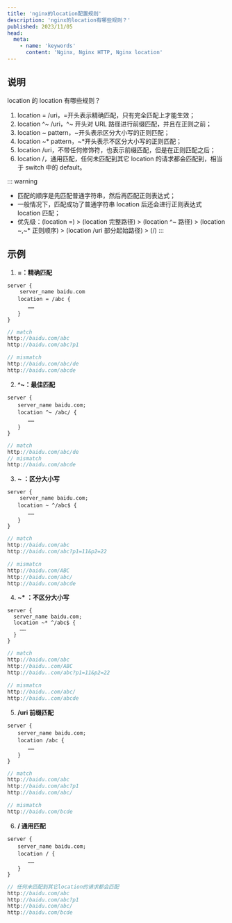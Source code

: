 ```yaml
---
title: 'nginx的location配置规则'
description: 'nginx的location有哪些规则？'
published: 2023/11/05
head:
  meta:
    - name: 'keywords'
      content: 'Nginx, Nginx HTTP, Nginx location'
---
```


## 说明

location 的 location 有哪些规则？

1. location = /uri，=开头表示精确匹配，只有完全匹配上才能生效；
2. location ^~ /uri，^~ 开头对 URL 路径进行前缀匹配，并且在正则之前；
3. location ~ pattern，~开头表示区分大小写的正则匹配；
4. location ~* pattern，~*开头表示不区分大小写的正则匹配；
5. location /uri，不带任何修饰符，也表示前缀匹配，但是在正则匹配之后；
6. location /，通用匹配，任何未匹配到其它 location 的请求都会匹配到，相当于 switch 中的 default。

::: warning

- 匹配的顺序是先匹配普通字符串，然后再匹配正则表达式；
- 一般情况下，匹配成功了普通字符串 location 后还会进行正则表达式 location 匹配；
- 优先级：(location =) > (location 完整路径) > (location ^~ 路径) > (location ~,~\* 正则顺序) > (location /uri 部分起始路径) > (/)
  :::

## 示例

1. **=：精确匹配**

```shell
server {
    server_name baidu.com
　　location = /abc {
　　　　……
　　}
}
```

```js
// match
http://baidu.com/abc
http://baidu.com/abc?p1

// mismatch
http://baidu.com/abc/de
http://baidu.com/abcde
```

2. **^~：最佳匹配**

```shell
server {
　　server_name baidu.com;
　　location ^~ /abc/ {
　　　　……
　　}
}
```

```js
// match
http://baidu.com/abc/de
// mismatch
http://baidu.com/abcde
```

3. **~ ：区分大小写**

```shell
server {
    server_name baidu.com;
　　location ~ ^/abc$ {
　　　　……
　　}
}
```

```js
// match
http://baidu.com/abc
http://baidu.com/abc?p1=11&p2=22

// mismatcn
http://baidu.com/ABC
http://baidu.com/abc/
http://baidu.com/abcde
```

4. **~\* ：不区分大小写**

```shell
server {
  server_name baidu.com;
  location ~* ^/abc$ {
    ……
  }
}
```

```js
// match
http://baidu.com/abc
http://baidu..com/ABC
http://baidu..com/abc?p1=11&p2=22

// mismatcn
http://baidu..com/abc/
http://baidu..com/abcde
```

5. **/uri 前缀匹配**

```shell
server {
　　server_name baidu.com;
　　location /abc {
　　　　……
　　}
}
```

```js
// match
http://baidu.com/abc
http://baidu.com/abc?p1
http://baidu.com/abc/

// mismatch
http://baidu.com/bcde
```

6. **/ 通用匹配**

```shell
server {
　　server_name baidu.com;
　　location / {
　　　　……
　　}
}
```

```js
// 任何未匹配到其它location的请求都会匹配
http://baidu.com/abc
http://baidu.com/abc?p1
http://baidu.com/abc/
http://baidu.com/bcde
```

